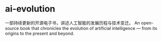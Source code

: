 # ai-evolution
一部持续更新的开源电子书，讲述人工智能的发展历程与技术变迁。 An open-source book that chronicles the evolution of artificial intelligence — from its origins to the present and beyond.
